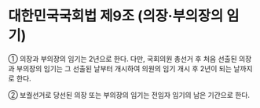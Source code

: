 # 대한민국국회법 제9조 (의장·부의장의 임기)

① 의장과 부의장의 임기는 2년으로 한다. 다만, 국회의원 총선거 후 처음 선출된 의장과 부의장의 임기는 그 선출된 날부터 개시하여 의원의 임기 개시 후 2년이 되는 날까지로 한다.

② 보궐선거로 당선된 의장 또는 부의장의 임기는 전임자 임기의 남은 기간으로 한다.
